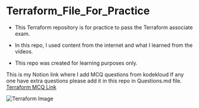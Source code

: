 # Terraform_File_For_Practice

- This Terraform repository is for practice to pass the Terraform associate exam.

- In this repo, I used content from the internet and what I learned from the videos.

- This repo was created for learning purposes only.

This is my Notion link where I add MCQ questions from kodekloud If any one have extra questions please add it in this repo in Questions.md file.
[Terraform MCQ Link](https://www.notion.so/Terraform-Notes-For-Exams-2986983dbcf74572abc2f68210e014c3?pvs=4)


![Terraform Image](https://k21academy.com/wp-content/uploads/2020/07/Terraform-02-2.png)

